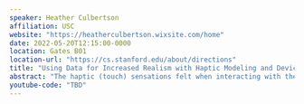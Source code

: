 ```yaml
---
speaker: Heather Culbertson
affiliation: USC
website: "https://heatherculbertson.wixsite.com/home"
date: 2022-05-20T12:15:00-0000
location: Gates B01
location-url: "https://cs.stanford.edu/about/directions"
title: "Using Data for Increased Realism with Haptic Modeling and Devices"
abstract: "The haptic (touch) sensations felt when interacting with the physical world create a rich and varied impression of objects and their environment. Humans can discover a significant amount of information through touch with their environment, allowing them to assess object properties and qualities, dexterously handle objects, and communicate social cues and emotions. Humans are spending significantly more time in the digital world, however, and are increasingly interacting with people and objects through a digital medium. Unfortunately, digital interactions remain unsatisfying and limited, representing the human as having only two sensory inputs: visual and auditory. This talk will focus on methods for building haptic and multimodal models that can be used to create realistic virtual interactions in mobile applications and in VR. I will discuss data-driven modeling methods that involve recording force, vibration, and sounds data from direct interactions with the physical objects. I will compare this to new methods using machine learning to generate and tune haptic models using human preferences."
youtube-code: "TBD"
---
```

